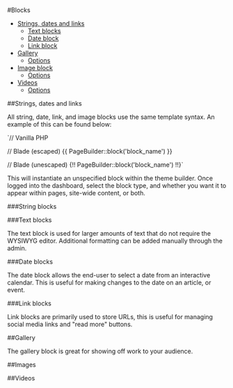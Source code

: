 #Blocks
- [Strings, dates and links](#strings_dates_links)
  - [Text blocks](#text)
  - [Date block](#date)
  - [Link block](#link)
- [Gallery](#gallery)
  - [Options](#galleryoptions)
- [Image block](#image)
  - [Options](#imageoptions)
- [Videos](#videos)
  - [Options](#videooptions)

##Strings, dates and links

All string, date, link, and image blocks use the same template syntax. An example of this can be found below:

`// Vanilla PHP
<?php PageBuilder::block('block_name') ?>

// Blade (escaped)
{{ PageBuilder::block('block_name') }}

// Blade (unescaped)
{!! PageBuilder::block('block_name') !!}`

This will instantiate an unspecified block within the theme builder. Once logged into the dashboard, select the block type, and whether you want it to appear within pages, site-wide content, or both.

###String blocks

###Text blocks

The text block is used for larger amounts of text that do not require the WYSIWYG editor. Additional formatting can be added manually through the admin.

###Date blocks

The date block allows the end-user to select a date from an interactive calendar. This is useful for making changes to the date on an article, or event.

###Link blocks

Link blocks are primarily used to store URLs, this is useful for managing social media links and "read more" buttons.

##Gallery

The gallery block is great for showing off work to your audience.

##Images

##Videos
